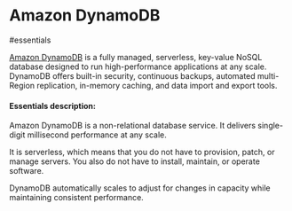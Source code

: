 # Amazon DynamoDB

#essentials 

[Amazon DynamoDB](https://aws.amazon.com/dynamodb/) is a fully managed, serverless, key-value NoSQL database designed to run high-performance applications at any scale. DynamoDB offers built-in security, continuous backups, automated multi-Region replication, in-memory caching, and data import and export tools.

#### Essentials description:
Amazon DynamoDB is a non-relational database service. It delivers single-digit millisecond performance at any scale.

It is serverless, which means that you do not have to provision, patch, or manage servers. You also do not have to install, maintain, or operate software.

DynamoDB automatically scales to adjust for changes in capacity while maintaining consistent performance.

